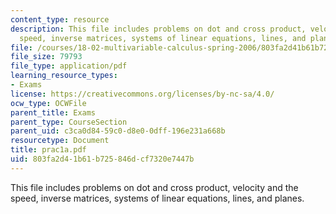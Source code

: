 ```yaml
---
content_type: resource
description: This file includes problems on dot and cross product, velocity and the
  speed, inverse matrices, systems of linear equations, lines, and planes.
file: /courses/18-02-multivariable-calculus-spring-2006/803fa2d41b61b725846dcf7320e7447b_prac1a.pdf
file_size: 79793
file_type: application/pdf
learning_resource_types:
- Exams
license: https://creativecommons.org/licenses/by-nc-sa/4.0/
ocw_type: OCWFile
parent_title: Exams
parent_type: CourseSection
parent_uid: c3ca0d84-59c0-d8e0-0dff-196e231a668b
resourcetype: Document
title: prac1a.pdf
uid: 803fa2d4-1b61-b725-846d-cf7320e7447b
---
```

This file includes problems on dot and cross product, velocity and the speed, inverse matrices, systems of linear equations, lines, and planes.